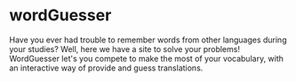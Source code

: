 # wordGuesser

Have you ever had trouble to remember words from other languages during your studies? Well, here we have a site to solve your problems! WordGuesser let's you compete to make the most of your vocabulary, with an interactive way of provide and guess translations.
